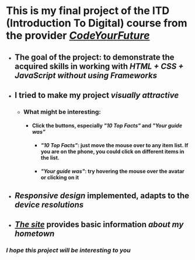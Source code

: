 # This is my final project of the ITD (Introduction To Digital) course from the provider [*CodeYourFuture*](https://codeyourfuture.io/)

- ## The goal of the project: to demonstrate the acquired skills in working with *HTML + CSS + JavaScript without using Frameworks*

- ## I tried to make my project *visually attractive*
     - ### What might be interesting:
       - #### Click the buttons, especially *"10 Top Facts"* and *"Your guide was"*
         - #### *"10 Top Facts"*: just move the mouse over to any item list. If you are on the phone, you could click on different items in the list.
         - #### *"Your guide was"*: try hovering the mouse over the avatar or clicking on it
  
- ## *Responsive design* implemented, adapts to the *device resolutions* 

- ## [*The site*](https://starishko-hometown.netlify.app/) provides basic information *about my hometown*

### *I hope this project will be interesting to you*
